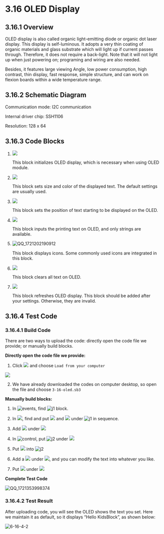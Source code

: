 # 3.16 OLED Display

## 3.16.1 Overview

OLED display is also called organic light-emitting diode or organic dot laser display. This display is self-luminous. It adopts a very thin coating of organic materials and glass substrate which will light up if current passes through. Therefore, it does not require a back-light. Note that it will not light up when just powering on; programing and wiring are also needed.

Besides, it features large viewing Angle, low power consumption, high contrast, thin display, fast response, simple structure, and can work on flexion boards within a wide temperature range.

##  3.16.2 Schematic Diagram

Communication mode: I2C communication

Internal driver chip: SSH1106

Resolution: 128 x 64



## 3.16.3 Code Blocks

1. ![](./media/j53.png) 

   This block initializes OLED display, which is necessary when using OLED module.

2. ![](./media/j54.png) 

   This block sets size and color of the displayed text. The default settings are usually used.

3. ![](./media/j55.png) 

   This block sets the position of text starting to be displayed on the OLED.

4. ![](./media/j56.png) 

   This block inputs the printing text on OLED, and only strings are available. 

5. ![QQ_1721202190912](./media/j57.png) 

   This block displays icons. Some commonly used icons are integrated in this block.

6. ![](./media/j58.png) 

   This block clears all text on OLED.

7. ![](./media/j59.png) 

   This block refreshes OLED display. This block should be added after your settings. Otherwise, they are invalid.

## 3.16.4 Test Code

### 3.16.4.1 Build Code

There are two ways to upload the code: directly open the code file we provide; or manually build blocks.

**Directly open the code file we provide:**

1. Click ![](./media/j68.png) and choose `Load from your computer`

![](./media/j67.png)

2. We have already downloaded the codes on computer desktop, so open the file and choose `3-16-oled.sb3`

**Manually build blocks:**

1. In ![events](./media/events.png), find ![j1](./media/j1.png) block.

2. In ![](./media/oled.png), find and put ![](./media/j53.png) and ![](./media/j54.png) under ![j1](./media/j1.png) in sequence.

3. Add ![](./media/j58.png) under ![](./media/j54.png)

4. In ![control](./media/control.png), put ![j2](./media/j2.png) under ![](./media/j58.png)

5. Put ![](./media/j55.png) into ![j2](./media/j2.png)

6. Add a ![](./media/j56.png) under ![](./media/j55.png), and you can modify the text into whatever you like.

7. Put ![](./media/j59.png) under ![](./media/j56.png)

**Complete Test Code**

![QQ_1721353998374](./media/6-16-4-1.png)

### 3.16.4.2 Test Result

After uploading code, you will see the OLED shows the text you set. Here we maintain it as default, so it displays “Hello KidsBlock”, as shown below:

![6-16-4-2](./media/6-16-4-2.png)